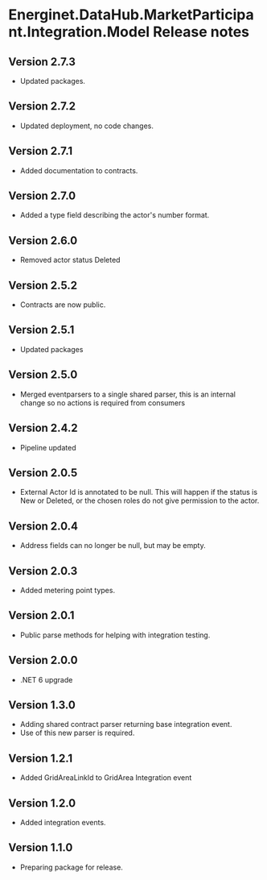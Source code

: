 # Energinet.DataHub.MarketParticipant.Integration.Model Release notes

## Version 2.7.3

- Updated packages.

## Version 2.7.2

- Updated deployment, no code changes.

## Version 2.7.1

- Added documentation to contracts.

## Version 2.7.0

- Added a type field describing the actor's number format.

## Version 2.6.0

- Removed actor status Deleted

## Version 2.5.2

- Contracts are now public.

## Version 2.5.1

- Updated packages

## Version 2.5.0

- Merged eventparsers to a single shared parser, this is an internal change so no actions is required from consumers

## Version 2.4.2

- Pipeline updated

## Version 2.0.5

- External Actor Id is annotated to be null. This will happen if the status is New or Deleted, or the chosen roles do not give permission to the actor.

## Version 2.0.4

- Address fields can no longer be null, but may be empty.

## Version 2.0.3

- Added metering point types.

## Version 2.0.1

- Public parse methods for helping with integration testing.

## Version 2.0.0

- .NET 6 upgrade

## Version 1.3.0

- Adding shared contract parser returning base integration event.
- Use of this new parser is required.

## Version 1.2.1

- Added GridAreaLinkId to GridArea Integration event

## Version 1.2.0

- Added integration events.

## Version 1.1.0

- Preparing package for release.
